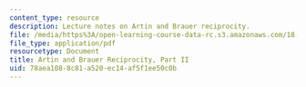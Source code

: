 ```yaml
---
content_type: resource
description: Lecture notes on Artin and Brauer reciprocity.
file: /media/https%3A/open-learning-course-data-rc.s3.amazonaws.com/18-786-number-theory-ii-class-field-theory-spring-2016/78aea1088c81a520ec14af5f1ee50c0b_MIT18_786S16_lec22.pdf
file_type: application/pdf
resourcetype: Document
title: Artin and Brauer Reciprocity, Part II
uid: 78aea108-8c81-a520-ec14-af5f1ee50c0b
---
```

